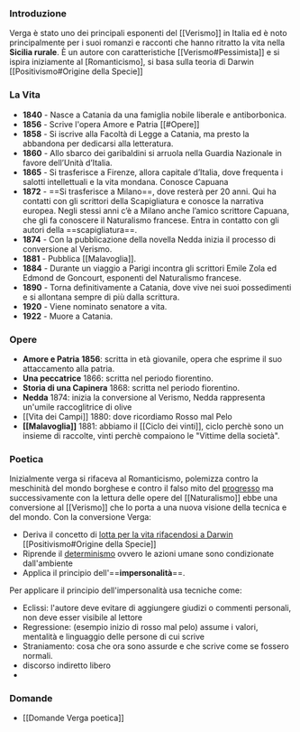 ### Introduzione
Verga è stato uno dei principali esponenti del [[Verismo]] in Italia ed è noto principalmente per i suoi romanzi e racconti che hanno ritratto la vita nella **Sicilia rurale**. È un autore con caratteristiche [[Verismo#Pessimista]] e si ispira iniziamente al [Romanticismo], si basa sulla teoria di Darwin [[Positivismo#Origine della Specie]]

### La Vita
- **1840** - Nasce a Catania da una famiglia nobile liberale e antiborbonica.
- **1856** - Scrive l'opera Amore e Patria [[#Opere]]
- **1858** - Si iscrive alla Facoltà di Legge a Catania, ma presto la abbandona per dedicarsi alla letteratura.
- **1860** - Allo sbarco dei garibaldini si arruola nella Guardia Nazionale in favore dell’Unità d’Italia.
- **1865** - Si trasferisce a Firenze, allora capitale d’Italia, dove frequenta i salotti intellettuali e la vita mondana. Conosce Capuana
- **1872** - ==Si trasferisce a Milano==, dove resterà per 20 anni. Qui ha contatti con gli scrittori della Scapigliatura e conosce la narrativa europea. Negli stessi anni c’è a Milano anche l’amico scrittore Capuana, che gli fa conoscere il Naturalismo francese. Entra in contatto con gli autori della ==scapigliatura==. 
- **1874** - Con la pubblicazione della novella Nedda inizia il processo di conversione al Verismo.
- **1881** - Pubblica [[Malavoglia]].
- **1884** - Durante un viaggio a Parigi incontra gli scrittori Emile Zola ed Edmond de Goncourt, esponenti del Naturalismo francese.
- **1890** - Torna definitivamente a Catania, dove vive nei suoi possedimenti e si allontana sempre di più dalla scrittura.
- **1920** - Viene nominato senatore a vita.
- **1922** - Muore a Catania.

### Opere
- **Amore e Patria** **1856**: scritta in età giovanile, opera che esprime il suo attaccamento alla patria.
- **Una peccatrice** 1866: scritta nel periodo fiorentino.
- **Storia di una Capinera** 1868: scritta nel periodo fiorentino.
- **Nedda** 1874: inizia la conversione al Verismo, Nedda rappresenta un'umile raccoglitrice di olive
- [[Vita dei Campi]] 1880: dove ricordiamo Rosso mal Pelo
- **[[Malavoglia]]** 1881: abbiamo il [[Ciclo dei vinti]], ciclo perchè sono un insieme di raccolte, vinti perchè compaiono le "Vittime della società".

### Poetica
Inizialmente verga si rifaceva al Romanticismo, polemizza contro la meschinità del mondo borghese e contro il falso mito del <u>progresso</u> ma successivamente con la lettura delle opere del [[Naturalismo]] ebbe una conversione al [[Verismo]] che lo porta a una nuova visione della tecnica e del mondo. Con la conversione Verga:
- Deriva il concetto di <u>lotta per la vita rifacendosi a Darwin</u> [[Positivismo#Origine della Specie]]
- Riprende il <u>determinismo</u> ovvero le azioni umane sono condizionate dall'ambiente
- Applica il principio dell'==**impersonalità**==.

Per applicare il principio dell'impersonalità usa tecniche come:
- Eclissi: l'autore deve evitare di aggiungere giudizi o commenti personali, non deve esser visibile al lettore
- Regressione: (esempio inizio di rosso mal pelo) assume i valori, mentalità e linguaggio delle persone di cui scrive
- Straniamento: cosa che ora sono assurde e che scrive come se fossero normali.
- discorso indiretto libero
- 


### Domande
- [[Domande Verga poetica]]
